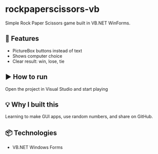 # rockpaperscissors-vb
Simple Rock Paper Scissors game built in VB.NET WinForms.

## 🎨 Features
- PictureBox buttons instead of text
- Shows computer choice
- Clear result: win, lose, tie

## ▶ How to run
Open the project in Visual Studio and start playing

## 💡 Why I built this
Learning to make GUI apps, use random numbers, and share on GitHub.

## 📦 Technologies
- VB.NET Windows Forms
